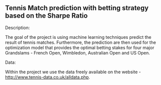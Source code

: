 ## Tennis Match prediction with betting strategy based on the Sharpe Ratio

Description:

The goal of the project is using machine learning techniques predict the result of tennis matches. Furthermore, the prediction are then used for the optimization model that provides the optimal betting stakes for four major Grandslams - French Open, Wimbledon, Australian Open and US Open.

Data:

Within the project we use the data freely available on the website - http://www.tennis-data.co.uk/alldata.php.

